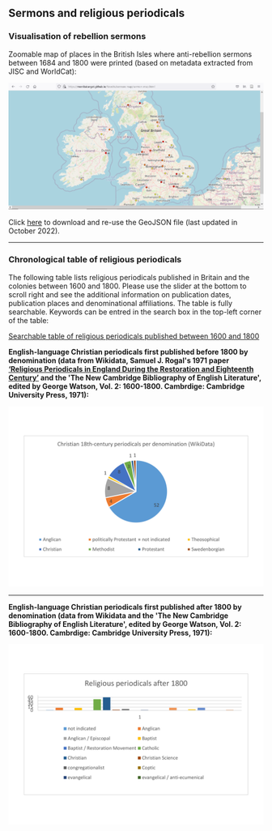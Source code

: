 ## Sermons and religious periodicals

### Visualisation of rebellion sermons

Zoomable map of places in the British Isles where anti-rebellion sermons between 1684 and 1800 were printed (based on metadata extracted from JISC and WorldCat):

[<img src="./assets/MAP_screenshot-sermons.png"/>](https://monikabarget.github.io/Revolts/sermon-map/sermon-map.html)
  
Click [here](https://github.com/MonikaBarget/Revolts/blob/master/GeoJSON_map_layers/Sermons_Oct2022.geojson) to download and re-use the GeoJSON file (last updated in October 2022).

<hr>

### Chronological table of religious periodicals

The following table lists religious periodicals published in Britain and the colonies between 1600 and 1800. Please use the slider at the bottom to scroll right and see the additional information on publication dates, publication places and denominational affiliations. The table is fully searchable. Keywords can be entred in the search box in the top-left corner of the table:

[Searchable table of religious periodicals published between 1600 and 1800](https://github.com/MonikaBarget/Revolts/blob/master/TABLE_religious-periodicals.csv)

**English-language Christian periodicals first published before 1800 by denomination (data from Wikidata, Samuel J. Rogal's 1971 paper [‘Religious Periodicals in England During the Restoration and Eighteenth Century’](https://doi.org/10.14713/jrul.v35i1.1522) and the 'The New Cambridge Bibliography of English Literature', edited by George Watson, Vol. 2: 1600-1800. Cambrdige: Cambridge University Press, 1971):**

<img src="./charts/ChristianPeriodicals_before1800.png" width="750"/>

<hr>

**English-language Christian periodicals first published after 1800 by denomination (data from Wikidata and the 'The New Cambridge Bibliography of English Literature', edited by George Watson, Vol. 2: 1600-1800. Cambrdige: Cambridge University Press, 1971):**

<img src="./charts/ChristianPeriodicals_after1800.png" width="750"/>


